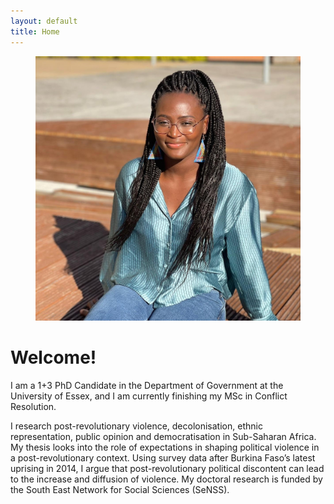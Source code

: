 ```yaml
---
layout: default
title: Home
---
```


<figure>
  <img src="/assets/images/samfav.jpeg" class="profile">
</figure>

# Welcome!

I am a 1+3 PhD Candidate in the Department of Government at the University of Essex, and I am currently finishing my MSc in Conflict Resolution. 

I research post-revolutionary violence, decolonisation, ethnic representation, public opinion and democratisation in Sub-Saharan Africa. My thesis looks into the role of expectations in shaping political violence in a post-revolutionary context. Using survey data after Burkina Faso’s latest uprising in 2014, I argue that post-revolutionary political discontent can lead to the increase and diffusion of violence. My doctoral research is funded by the South East Network for Social Sciences (SeNSS).

